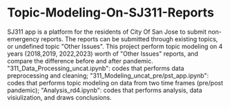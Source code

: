 # Topic-Modeling-On-SJ311-Reports
SJ311 app is a platform for the residents of City Of San Jose to submit non-emergency reports. The reports can be submitted through existing topics, or undefined topic "Other Issues". This project perform topic modeling on 4 years (2018,2019, 2022,2023) worth of "Other Issues" reports, and compare the difference before and after pandemic.
"311_Data_Processing_uncat.ipynb": codes that performs data preprocessing and cleaning;
"311_Modeling_uncat_pre/pst_app.ipynb": codes that performs topic modeling on data from two time frames (pre/post pandemic);
"Analysis_rd4.ipynb": codes that performs analysis, data visiulization, and draws conclusions.
